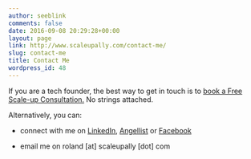 ```yaml
---
author: seeblink
comments: false
date: 2016-09-08 20:29:28+00:00
layout: page
link: http://www.scaleupally.com/contact-me/
slug: contact-me
title: Contact Me
wordpress_id: 48
---
```


If you are a tech founder, the best way to get in touch is to [book a Free Scale-up Consultation.](http://www.scaleupally.com/free-discovery-call?utm_medium=contactme) No strings attached.

Alternatively, you can:




    
  * connect with me on [LinkedIn](http://linkedin.com/in/rsiebelink), [Angellist](https://angel.co/rsieb) or [Facebook](http://facebook.com/cyberr69)

    
  * email me on roland [at] scaleupally [dot] com




